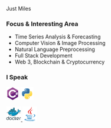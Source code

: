 Just Miles

### Focus & Interesting Area
-  Time Series Analysis & Forecasting
-  Computer Vision & Image Processing
-  Natural Language Preprocessing
-  Full Stack Development
-  Web 3, Blockchain & Cryptocurrency

### I Speak
<a><img src="https://github.com/devicons/devicon/blob/master/icons/csharp/csharp-original.svg" alt="csharp" width="35" height="35"/></a>
<a><img src="https://raw.githubusercontent.com/devicons/devicon/master/icons/python/python-original.svg" alt="python" width="35" height="35"/></a> 

<a href="https://www.docker.com/" target="_blank"> <img src="https://raw.githubusercontent.com/devicons/devicon/master/icons/docker/docker-original-wordmark.svg" alt="docker" width="40" height="40"/> </a> 
<a href="https://www.java.com" target="_blank"> <img src="https://raw.githubusercontent.com/devicons/devicon/master/icons/java/java-original.svg" alt="java" width="40" height="40"/> </a>
